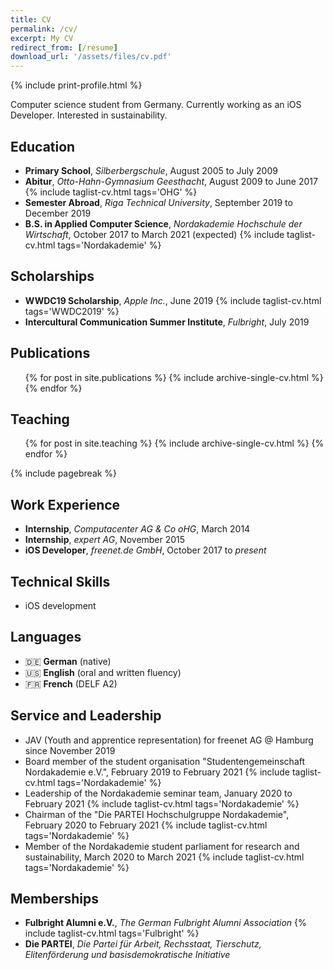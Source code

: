 ```yaml
---
title: CV
permalink: /cv/
excerpt: My CV
redirect_from: [/resume]
download_url: '/assets/files/cv.pdf'
---
```

{% include print-profile.html %}

Computer science student from Germany. Currently working as an iOS Developer. Interested in sustainability.

Education
--------
* **Primary School**, _Silberbergschule_, August 2005 to July 2009
* **Abitur**, _Otto-Hahn-Gymnasium Geesthacht_, August 2009 to June 2017 {% include taglist-cv.html tags='OHG' %}
* **Semester Abroad**, _Riga Technical University_, September 2019 to December 2019
* **B.S. in Applied Computer Science**, _Nordakademie Hochschule der Wirtschaft_, October 2017 to March 2021 (expected) {% include taglist-cv.html tags='Nordakademie' %}

Scholarships
--------
* **WWDC19 Scholarship**, _Apple Inc._, June 2019 {% include taglist-cv.html tags='WWDC2019' %}
* **Intercultural Communication Summer Institute**, _Fulbright_, July 2019

Publications
--------
  <ul>{% for post in site.publications %}
    {% include archive-single-cv.html %}
  {% endfor %}</ul>

Teaching
--------
  <ul>{% for post in site.teaching %}
    {% include archive-single-cv.html %}
  {% endfor %}</ul>

{% include pagebreak %}

Work Experience
--------
* **Internship**, _Computacenter AG & Co oHG_, March 2014
* **Internship**, _expert AG_, November 2015
* **iOS Developer**, _freenet.de GmbH_, October 2017 to _present_

Technical Skills
--------
* iOS development

Languages
--------
* :de: **German** (native)
* :us: **English** (oral and written fluency)
* :fr: **French** (DELF A2)

Service and Leadership
--------
* JAV (Youth and apprentice representation) for freenet AG @ Hamburg since November 2019
* Board member of the student organisation "Studentengemeinschaft Nordakademie e.V.", February 2019 to February 2021 {% include taglist-cv.html tags='Nordakademie' %}
* Leadership of the Nordakademie seminar team, January 2020 to February 2021 {% include taglist-cv.html tags='Nordakademie' %}
* Chairman of the "Die PARTEI Hochschulgruppe Nordakademie", February 2020 to February 2021 {% include taglist-cv.html tags='Nordakademie' %}
* Member of the Nordakademie student parliament for research and sustainability, March 2020 to March 2021 {% include taglist-cv.html tags='Nordakademie' %}

Memberships
--------
* **Fulbright Alumni e.V.**, *The German Fulbright Alumni Association* {% include taglist-cv.html tags='Fulbright' %}
* **Die PARTEI**, *Die Partei für Arbeit, Rechsstaat, Tierschutz, Elitenförderung und basisdemokratische Initiative*
